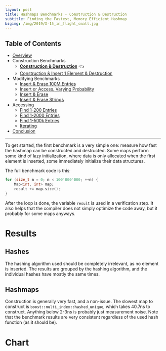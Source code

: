 ```yaml
---
layout: post
title: Hashmaps Benchmarks - Construction & Destruction
subtitle: Finding the Fastest, Memory Efficient Hashmap
bigimg: /img/2019/X-15_in_flight_small.jpg
---
```


## Table of Contents

* [Overview](/2019/04/01/hashmap-benchmarks-01-overview/)
* Construction Benchmarks
   * **[Construction & Destruction](/2019/04/01/hashmap-benchmarks-02-01-result-CtorDtorEmptyMap/)** 👈
   * [Construction & Insert 1 Element & Destruction](/2019/04/01/hashmap-benchmarks-02-02-result-CtorDtorSingleEntryMap/)
* Modifying Benchmarks
   * [Insert & Erase 100M Entries](/2019/04/01/hashmap-benchmarks-03-01-result-InsertHugeInt/)
   * [Insert or Access, Varying Probability](/2019/04/01/hashmap-benchmarks-03-02-result-RandomDistinct2/)
   * [Insert & Erase](/2019/04/01/hashmap-benchmarks-03-03-result-RandomInsertErase/)
   * [Insert & Erase Strings](/2019/04/01/hashmap-benchmarks-03-04-result-RandomInsertEraseStrings/)
* Accessing
   * [Find 1-200 Entries](/2019/04/01/hashmap-benchmarks-04-01-result-RandomFind_200/)
   * [Find 1-2000 Entries](/2019/04/01/hashmap-benchmarks-04-02-result-RandomFind_2000/)
   * [Find 1-500k Entries](/2019/04/01/hashmap-benchmarks-04-03-result-RandomFind_500000/)
   * [Iterating](/2019/04/01/hashmap-benchmarks-04-04-result-IterateIntegers/)
* [Conclusion](/2019/04/01/hashmap-benchmarks-05-conclusion/)


----

To get started, the first benchmark is a very simple one: measure how fast the hashmap can be constructed and destructed. Some maps perform some kind of lazy initialization, where data is only allocated when the first element is inserted, some immediately initialize their data structures. 

The full benchmark code is this: 

```cpp
for (size_t n = 0; n < 100'000'000; ++n) {
    Map<int, int> map;
    result += map.size();
}
```

After the loop is done, the variable `result` is used in a verification step. It also helps that the compiler does not simply optimize the code away, but it probably for some maps anyways.

# Results

## Hashes

The hashing algorithm used should be completely irrelevant, as no element is inserted. The results are grouped by the hashing algorithm, and the individual hashes have mostly the same times.

## Hashmaps

Construction is generally very fast, and a non-issue. The slowest map to construct is `boost::multi_index::hashed_unique`, which takes 40.7ns to construct. Anything below 2-3ns is probably just measurement noise. Note that the benchmark results are very consistent regardless of the used hash function (as it should be).

# Chart

<script src="https://cdn.plot.ly/plotly-latest.min.js"></script>
<div id="id_fb078d1a" style="height:250em"></div>
<script>
    var colors = Plotly.d3.scale.category10().range();
    var m0y = [ "boost::multi_index::<br>hashed_unique", "phmap::<br>parallel_node_hash_map", "emilib1::HashMap", "spp::sparse_hash_map", "boost::unordered_map", "tsl::hopscotch_map", "folly::F14ValueMap", "folly::F14NodeMap", "ska::bytell_hash_map", "tsl::sparse_map", "eastl::hash_map", "tsl::robin_map", "robin_hood::<br>unordered_flat_map", "robin_hood::<br>unordered_node_map", "std::unordered_map", "phmap::<br>parallel_flat_hash_map", "phmap::flat_hash_map", "phmap::node_hash_map", "absl::flat_hash_map", "<b>absl::node_hash_map</b>"];
    var m1y = [ "boost::multi_index::<br>hashed_unique", "phmap::<br>parallel_node_hash_map", "emilib1::HashMap", "spp::sparse_hash_map", "boost::unordered_map", "tsl::hopscotch_map", "folly::F14NodeMap", "folly::F14ValueMap", "ska::bytell_hash_map", "eastl::hash_map", "tsl::sparse_map", "tsl::robin_map", "phmap::flat_hash_map", "phmap::node_hash_map", "phmap::<br>parallel_flat_hash_map", "robin_hood::<br>unordered_flat_map", "robin_hood::<br>unordered_node_map", "std::unordered_map", "absl::node_hash_map", "<b>absl::flat_hash_map</b>"];
    var m2y = [ "boost::multi_index::<br>hashed_unique", "phmap::<br>parallel_node_hash_map", "emilib1::HashMap", "spp::sparse_hash_map", "boost::unordered_map", "tsl::hopscotch_map", "folly::F14NodeMap", "folly::F14ValueMap", "ska::bytell_hash_map", "tsl::sparse_map", "eastl::hash_map", "tsl::robin_map", "phmap::node_hash_map", "std::unordered_map", "phmap::<br>parallel_flat_hash_map", "phmap::flat_hash_map", "robin_hood::<br>unordered_flat_map", "robin_hood::<br>unordered_node_map", "absl::node_hash_map", "<b>absl::flat_hash_map</b>"];
    var m3y = [ "boost::multi_index::<br>hashed_unique", "phmap::<br>parallel_node_hash_map", "emilib1::HashMap", "spp::sparse_hash_map", "boost::unordered_map", "tsl::hopscotch_map", "folly::F14NodeMap", "folly::F14ValueMap", "ska::bytell_hash_map", "eastl::hash_map", "tsl::sparse_map", "tsl::robin_map", "phmap::node_hash_map", "robin_hood::<br>unordered_node_map", "std::unordered_map", "phmap::<br>parallel_flat_hash_map", "robin_hood::<br>unordered_flat_map", "phmap::flat_hash_map", "absl::node_hash_map", "<b>absl::flat_hash_map</b>"];
    var m4y = [ "boost::multi_index::<br>hashed_unique", "phmap::<br>parallel_node_hash_map", "emilib1::HashMap", "spp::sparse_hash_map", "boost::unordered_map", "tsl::hopscotch_map", "folly::F14NodeMap", "folly::F14ValueMap", "eastl::hash_map", "ska::bytell_hash_map", "tsl::sparse_map", "tsl::robin_map", "phmap::flat_hash_map", "phmap::<br>parallel_flat_hash_map", "phmap::node_hash_map", "std::unordered_map", "robin_hood::<br>unordered_node_map", "robin_hood::<br>unordered_flat_map", "absl::node_hash_map", "<b>absl::flat_hash_map</b>"];
    var measurement_names = [ "ctor & dtor empty map" ];

    var data = [
        { x: [ 4.0655249999999996e-08, 2.87797e-08, 1.08427e-08, 1.0058450000000001e-08, 3.75871e-09, 3.753950000000001e-09, 1.87625e-09, 1.78233e-09, 4.691945e-10, 3.131685e-10, 3.13053e-10, 3.1289550000000004e-10, 1.18e-15, 1.155e-15, 1.14e-15, 1.125e-15, 1.125e-15, 1.08e-15, 8.6e-16, 8.4e-16 ],
          y: m0y, name: measurement_names[0] + ' (absl::Hash)', type: 'bar', orientation: 'h', yaxis: 'y', marker: { color: colors[0], },
            textposition: 'outside',
            text: [ "40.7ns<br>0.0MB", "28.8ns<br>0.0MB", "10.8ns<br>0.0MB", "10.1ns<br>0.0MB", "3.76ns<br>0.0MB", "3.75ns<br>0.0MB", "1.88ns<br>0.0MB", "1.78ns<br>0.0MB", "469ps<br>0.0MB", "313ps<br>0.0MB", "313ps<br>0.0MB", "313ps<br>0.0MB", "1.18fs<br>0.0MB", "1.16fs<br>0.0MB", "1.14fs<br>0.0MB", "1.12fs<br>0.0MB", "1.12fs<br>0.0MB", "1.08fs<br>0.0MB", "860as<br>0.0MB", "<b>840as<br>0.0MB</b>" ],
        },
        { x: [ 4.06564e-08, 2.8794900000000002e-08, 1.08469e-08, 1.00372e-08, 4.390035e-09, 3.75224e-09, 1.87645e-09, 1.7852599999999999e-09, 6.255380000000001e-10, 3.1308049999999997e-10, 3.1294250000000003e-10, 3.1286400000000003e-10, 1.175e-15, 1.17e-15, 1.1449999999999999e-15, 1.13e-15, 1.1150000000000002e-15, 1.1000000000000001e-15, 8.55e-16, 8.449999999999999e-16 ],
          y: m1y, name: measurement_names[0] + ' (folly::hasher)', type: 'bar', orientation: 'h', yaxis: 'y2', marker: { color: colors[0], },
            textposition: 'outside',
            text: [ "40.7ns<br>0.0MB", "28.8ns<br>0.0MB", "10.8ns<br>0.0MB", "10.0ns<br>0.0MB", "4.39ns<br>0.0MB", "3.75ns<br>0.0MB", "1.88ns<br>0.0MB", "1.79ns<br>0.0MB", "626ps<br>0.0MB", "313ps<br>0.0MB", "313ps<br>0.0MB", "313ps<br>0.0MB", "1.18fs<br>0.0MB", "1.17fs<br>0.0MB", "1.14fs<br>0.0MB", "1.13fs<br>0.0MB", "1.12fs<br>0.0MB", "1.10fs<br>0.0MB", "855as<br>0.0MB", "<b>845as<br>0.0MB</b>" ],
        },
        { x: [ 4.06617e-08, 2.87694e-08, 1.0846399999999998e-08, 1.003005e-08, 4.68986e-09, 3.7531500000000004e-09, 1.8763600000000003e-09, 1.786015e-09, 4.69374e-10, 3.1302300000000005e-10, 3.1297e-10, 3.1287150000000004e-10, 1.18e-15, 1.1449999999999999e-15, 1.1150000000000002e-15, 1.1150000000000002e-15, 1.105e-15, 1.08e-15, 8.7e-16, 8.2e-16 ],
          y: m2y, name: measurement_names[0] + ' (robin_hood::hash)', type: 'bar', orientation: 'h', yaxis: 'y3', marker: { color: colors[0], },
            textposition: 'outside',
            text: [ "40.7ns<br>0.0MB", "28.8ns<br>0.0MB", "10.8ns<br>0.0MB", "10.0ns<br>0.0MB", "4.69ns<br>0.0MB", "3.75ns<br>0.0MB", "1.88ns<br>0.0MB", "1.79ns<br>0.0MB", "469ps<br>0.0MB", "313ps<br>0.0MB", "313ps<br>0.0MB", "313ps<br>0.0MB", "1.18fs<br>0.0MB", "1.14fs<br>0.0MB", "1.12fs<br>0.0MB", "1.12fs<br>0.0MB", "1.10fs<br>0.0MB", "1.08fs<br>0.0MB", "870as<br>0.0MB", "<b>820as<br>0.0MB</b>" ],
        },
        { x: [ 4.065955e-08, 2.8851350000000004e-08, 1.08424e-08, 1.003605e-08, 4.689925e-09, 3.7521900000000005e-09, 1.87632e-09, 1.78581e-09, 6.256635e-10, 3.1298999999999997e-10, 3.12943e-10, 3.12893e-10, 1.205e-15, 1.1600000000000001e-15, 1.16e-15, 1.1500000000000001e-15, 1.125e-15, 1.11e-15, 8.55e-16, 8.499999999999999e-16 ],
          y: m3y, name: measurement_names[0] + ' (Identity)', type: 'bar', orientation: 'h', yaxis: 'y4', marker: { color: colors[0], },
            textposition: 'outside',
            text: [ "40.7ns<br>0.0MB", "28.9ns<br>0.0MB", "10.8ns<br>0.0MB", "10.0ns<br>0.0MB", "4.69ns<br>0.0MB", "3.75ns<br>0.0MB", "1.88ns<br>0.0MB", "1.79ns<br>0.0MB", "626ps<br>0.0MB", "313ps<br>0.0MB", "313ps<br>0.0MB", "313ps<br>0.0MB", "1.20fs<br>0.0MB", "1.16fs<br>0.0MB", "1.16fs<br>0.0MB", "1.15fs<br>0.0MB", "1.12fs<br>0.0MB", "1.11fs<br>0.0MB", "855as<br>0.0MB", "<b>850as<br>0.0MB</b>" ],
        },
        { x: [ 4.066565e-08, 2.8847300000000003e-08, 1.0843950000000002e-08, 1.0065800000000001e-08, 4.6901700000000006e-09, 3.752175000000001e-09, 1.876195e-09, 1.7817650000000002e-09, 6.257225e-10, 6.255459999999999e-10, 3.128555e-10, 3.12833e-10, 1.1650000000000002e-15, 1.1600000000000001e-15, 1.16e-15, 1.155e-15, 1.155e-15, 1.105e-15, 8.55e-16, 8.449999999999999e-16 ],
          y: m4y, name: measurement_names[0] + ' (FNV1a)', type: 'bar', orientation: 'h', yaxis: 'y5', marker: { color: colors[0], },
            textposition: 'outside',
            text: [ "40.7ns<br>0.0MB", "28.8ns<br>0.0MB", "10.8ns<br>0.0MB", "10.1ns<br>0.0MB", "4.69ns<br>0.0MB", "3.75ns<br>0.0MB", "1.88ns<br>0.0MB", "1.78ns<br>0.0MB", "626ps<br>0.0MB", "626ps<br>0.0MB", "313ps<br>0.0MB", "313ps<br>0.0MB", "1.16fs<br>0.0MB", "1.16fs<br>0.0MB", "1.16fs<br>0.0MB", "1.16fs<br>0.0MB", "1.16fs<br>0.0MB", "1.10fs<br>0.0MB", "855as<br>0.0MB", "<b>845as<br>0.0MB</b>" ],
        },
    ];

    var layout = {
        // title: { text: 'CtorDtorEmptyMap'},
        grid: {
            ygap: 0.1,
            subplots: [
            ['xy'],
            ['xy2'],
            ['xy3'],
            ['xy4'],
            ['xy5'],
        ] },

        barmode: 'stack',
        yaxis: { title: 'absl::Hash', automargin: true, },
        yaxis2: { title: 'folly::hasher', automargin: true, },
        yaxis3: { title: 'robin_hood::hash', automargin: true, },
        yaxis4: { title: 'Identity', automargin: true, },
        yaxis5: { title: 'FNV1a', automargin: true, },
        xaxis: { automargin: true, },
        legend: { traceorder: 'normal' },
        margin: { pad: 0, l:0, r:0, t:0, b:0, },
        showlegend:false,
    };

    Plotly.newPlot('id_fb078d1a', data, layout);
</script>
